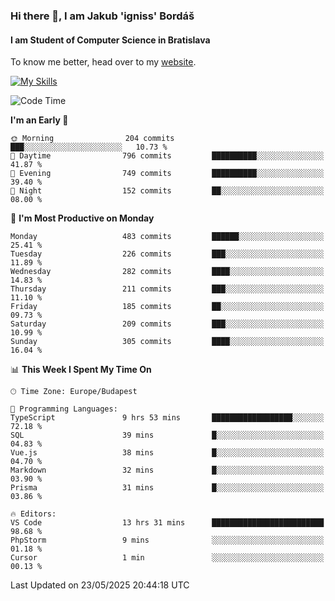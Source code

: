 ### Hi there 👋, I am Jakub 'igniss' Bordáš

#### I am Student of Computer Science in Bratislava
To know me better, head over to my [website](https://bordas.sk).

[![My Skills](https://skillicons.dev/icons?i=js,typescript,html,css,figma,svelte,vue,next,postgresql,nest,express,nodejs)](https://bordas.sk)


<!--START_SECTION:waka-->
![Code Time](http://img.shields.io/badge/Code%20Time-1%2C910%20hrs%2055%20mins-blue)

**I'm an Early 🐤** 

```text
🌞 Morning                204 commits         ███░░░░░░░░░░░░░░░░░░░░░░   10.73 % 
🌆 Daytime                796 commits         ██████████░░░░░░░░░░░░░░░   41.87 % 
🌃 Evening                749 commits         ██████████░░░░░░░░░░░░░░░   39.40 % 
🌙 Night                  152 commits         ██░░░░░░░░░░░░░░░░░░░░░░░   08.00 % 
```
📅 **I'm Most Productive on Monday** 

```text
Monday                   483 commits         ██████░░░░░░░░░░░░░░░░░░░   25.41 % 
Tuesday                  226 commits         ███░░░░░░░░░░░░░░░░░░░░░░   11.89 % 
Wednesday                282 commits         ████░░░░░░░░░░░░░░░░░░░░░   14.83 % 
Thursday                 211 commits         ███░░░░░░░░░░░░░░░░░░░░░░   11.10 % 
Friday                   185 commits         ██░░░░░░░░░░░░░░░░░░░░░░░   09.73 % 
Saturday                 209 commits         ███░░░░░░░░░░░░░░░░░░░░░░   10.99 % 
Sunday                   305 commits         ████░░░░░░░░░░░░░░░░░░░░░   16.04 % 
```


📊 **This Week I Spent My Time On** 

```text
🕑︎ Time Zone: Europe/Budapest

💬 Programming Languages: 
TypeScript               9 hrs 53 mins       ██████████████████░░░░░░░   72.18 % 
SQL                      39 mins             █░░░░░░░░░░░░░░░░░░░░░░░░   04.83 % 
Vue.js                   38 mins             █░░░░░░░░░░░░░░░░░░░░░░░░   04.70 % 
Markdown                 32 mins             █░░░░░░░░░░░░░░░░░░░░░░░░   03.90 % 
Prisma                   31 mins             █░░░░░░░░░░░░░░░░░░░░░░░░   03.86 % 

🔥 Editors: 
VS Code                  13 hrs 31 mins      █████████████████████████   98.68 % 
PhpStorm                 9 mins              ░░░░░░░░░░░░░░░░░░░░░░░░░   01.18 % 
Cursor                   1 min               ░░░░░░░░░░░░░░░░░░░░░░░░░   00.13 % 
```


 Last Updated on 23/05/2025 20:44:18 UTC
<!--END_SECTION:waka-->

